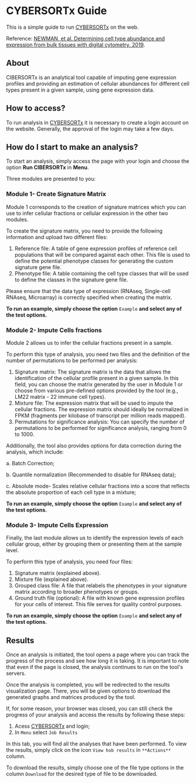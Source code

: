 # CYBERSORTx Guide
This is a simple guide to run [CYBERSORTx](https://cibersortx.stanford.edu/) on the web.

Reference: [NEWMAN, et al. Determining cell type abundance and expression from bulk tissues with digital cytometry. 2019](https://pubmed.ncbi.nlm.nih.gov/31061481/).

## About
CIBERSORTx is an analytical tool capable of imputing gene expression profiles and providing an estimation of cellular abundances for different cell types present in a given sample, using gene expression data.

## How to access?
To run analysis in [CYBERSORTx](https://cibersortx.stanford.edu/) it is necessary to create a login account on the website. Generally, the approval of the login may take a few days.

## How do I start to make an analysis?
To start an analysis, simply access the page with your login and choose the option **Run CIBERSORTx** in **Menu**.

Three modules are presented to you:
### Module 1- Create Signature Matrix
Module 1 corresponds to the creation of signature matrices which you can use to infer cellular fractions or cellular expression in the other two modules.

To create the signature matrix, you need to provide the following information and upload two different files:

  1. Reference file: A table of gene expression profiles of reference cell populations that will be compared against each other. This file is used to define the potential phenotype classes for generating the custom signature gene file.
  2. Phenotype file: A table containing the cell type classes that will be used to define the classes in the signature gene file.

Please ensure that the data type of expression (RNAseq, Single-cell RNAseq, Microarray) is correctly specified when creating the matrix.

**To run an example, simply choose the option** ```Example``` **and select any of the test options.**

### Module 2- Impute Cells fractions
Module 2 allows us to infer the cellular fractions present in a sample.

To perform this type of analysis, you need two files and the definition of the number of permutations to be performed per analysis:

  1. Signature matrix: The signature matrix is the data that allows the identification of the cellular profile present in a given sample. In this field, you can choose the matrix generated by the user in Module 1 or choose from various pre-defined options provided by the tool (e.g., LM22 matrix - 22 immune cell types).
  2. Mixture file: The expression matrix that will be used to impute the cellular fractions. The expression matrix should ideally be normalized in FPKM (fragments per kilobase of transcript per million reads mapped).
  3. Permutations for significance analysis: You can specify the number of permutations to be performed for significance analysis, ranging from 0 to 1000.

Additionally, the tool also provides options for data correction during the analysis, which include:

  a. Batch Correction;
  
  b. Quantile normalization (Recommended to disable for RNAseq data);
  
  c. Absolute mode- Scales relative cellular fractions into a score that reflects the absolute proportion of each cell type in a mixture;

**To run an example, simply choose the option** ```Example``` **and select any of the test options.**

### Module 3- Impute Cells Expression
Finally, the last module allows us to identify the expression levels of each cellular group, either by grouping them or presenting them at the sample level.

To perform this type of analysis, you need four files:

  1. Signature matrix (explained above).
  2. Mixture file (explained above).
  3. Grouped class file: A file that relabels the phenotypes in your signature matrix according to broader phenotypes or groups.
  4. Ground truth file (optional): A file with known gene expression profiles for your cells of interest. This file serves for quality control purposes.

**To run an example, simply choose the option** ```Example``` **and select any of the test options.**

## Results
Once an analysis is initiated, the tool opens a page where you can track the progress of the process and see how long it is taking. It is important to note that even if the page is closed, the analysis continues to run on the tool's servers.

Once the analysis is completed, you will be redirected to the results visualization page. There, you will be given options to download the generated graphs and matrices produced by the tool.

If, for some reason, your browser was closed, you can still check the progress of your analysis and access the results by following these steps:
  1. Acess [CYBERSORTx](https://cibersortx.stanford.edu/) and login;
  2. In ```Menu``` select ```Job Results```

In this tab, you will find all the analyses that have been performed. To view the results, simply click on the icon ```View hob results``` in ```**Actions**``` column.

To download the results, simply choose one of the file type options in the column ```Download``` for the desired type of file to be downloaded.

